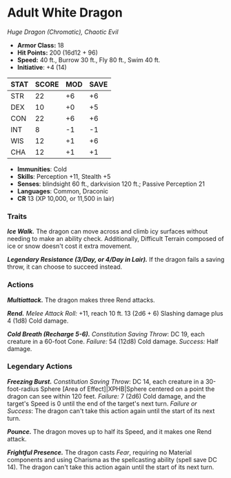 # Adult White Dragon

*Huge Dragon (Chromatic), Chaotic Evil*

- **Armor Class:** 18
- **Hit Points:** 200 (16d12 + 96)
- **Speed:** 40 ft., Burrow 30 ft., Fly 80 ft., Swim 40 ft.
- **Initiative**: +4 (14)

|STAT|SCORE|MOD|SAVE|
| --- | --- | --- | ---- |
| STR | 22 | +6 | +6 |
| DEX | 10 | +0 | +5 |
| CON | 22 | +6 | +6 |
| INT | 8 | -1 | -1 |
| WIS | 12 | +1 | +6 |
| CHA | 12 | +1 | +1 |

- **Immunities**: Cold
- **Skills**: Perception +11, Stealth +5
- **Senses**: blindsight 60 ft., darkvision 120 ft.; Passive Perception 21
- **Languages**: Common, Draconic
- **CR** 13 (XP 10,000, or 11,500 in lair)

### Traits

***Ice Walk.*** The dragon can move across and climb icy surfaces without needing to make an ability check. Additionally, Difficult Terrain composed of ice or snow doesn't cost it extra movement.

***Legendary Resistance (3/Day, or 4/Day in Lair).*** If the dragon fails a saving throw, it can choose to succeed instead.


### Actions

***Multiattack.*** The dragon makes three Rend attacks.

***Rend.*** *Melee Attack Roll:* +11, reach 10 ft. 13 (2d6 + 6) Slashing damage plus 4 (1d8) Cold damage.

***Cold Breath (Recharge 5-6).*** *Constitution Saving Throw*: DC 19, each creature in a 60-foot Cone. *Failure:*  54 (12d8) Cold damage. *Success:*  Half damage.


### Legendary Actions

***Freezing Burst.*** *Constitution Saving Throw*: DC 14, each creature in a 30-foot-radius Sphere [Area of Effect]|XPHB|Sphere centered on a point the dragon can see within 120 feet. *Failure:*  7 (2d6) Cold damage, and the target's Speed is 0 until the end of the target's next turn. *Failure or Success*:  The dragon can't take this action again until the start of its next turn.

***Pounce.*** The dragon moves up to half its Speed, and it makes one Rend attack.

***Frightful Presence.*** The dragon casts *Fear*, requiring no Material components and using Charisma as the spellcasting ability (spell save DC 14). The dragon can't take this action again until the start of its next turn.
